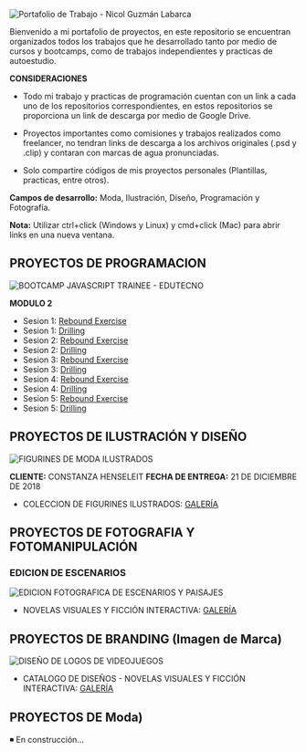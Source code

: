 ![Portafolio de Trabajo - Nicol Guzmán Labarca](https://i.imgur.com/9tiK4I6.png)

Bienvenido a mi portafolio de proyectos, en este repositorio se encuentran organizados todos los trabajos que he desarrollado tanto por medio de cursos y bootcamps, como de trabajos independientes y practicas de autoestudio.

**CONSIDERACIONES**

- Todo mi trabajo y practicas de programación cuentan con un link a cada uno de los repositorios correspondientes, en estos repositorios se proporciona un link de descarga por medio de Google Drive.
  
- Proyectos importantes como comisiones y trabajos realizados como freelancer, no tendran links de descarga a los archivos originales (.psd y .clip) y contaran con marcas de agua pronunciadas.

- Solo compartire códigos de mis proyectos personales (Plantillas, practicas, entre otros).

**Campos de desarrollo:** Moda, Ilustración, Diseño, Programación y Fotografía.

**Nota:** Utilizar ctrl+click (Windows y Linux) y cmd+click (Mac) para abrir links en una nueva ventana.

## PROYECTOS DE PROGRAMACION

![BOOTCAMP JAVASCRIPT TRAINEE - EDUTECNO](https://i.imgur.com/qBoBO4n.png)

**MODULO 2**
- Sesion 1: [Rebound Exercise](https://github.com/Nicol-Guzman/Modulo2_Sesion1_ReboundExercise)
- Sesion 1: [Drilling](https://github.com/Nicol-Guzman/Modulo2_Sesion1_Drilling)
- Sesion 2: [Rebound Exercise](https://github.com/Nicol-Guzman/Modulo2_Sesion2_ReboundExercise)
- Sesion 2: [Drilling](https://github.com/Nicol-Guzman/Modulo2_Sesion2_Drilling)
- Sesion 3: [Rebound Exercise](https://github.com/Nicol-Guzman/Modulo2_Sesion3_ReboundExercise)
- Sesion 3: [Drilling](https://github.com/Nicol-Guzman/Modulo2_Sesion3_Drilling)
- Sesion 4: [Rebound Exercise](https://github.com/Nicol-Guzman/Modulo2_Sesion4_ReboundExercise)
- Sesion 4: [Drilling](https://github.com/Nicol-Guzman/Modulo2_Sesion4_Drilling)
- Sesion 5: [Rebound Exercise](https://github.com/Nicol-Guzman/Modulo2_Sesion5_ReboundExercise)
- Sesion 5: [Drilling](https://github.com/Nicol-Guzman/Modulo2_Sesion5_Drilling)

## PROYECTOS DE ILUSTRACIÓN Y DISEÑO

![FIGURINES DE MODA ILUSTRADOS](https://i.imgur.com/ECnTXXM.png)

**CLIENTE:** CONSTANZA HENSELEIT
**FECHA DE ENTREGA:** 21 DE DICIEMBRE DE 2018

- COLECCION DE FIGURINES ILUSTRADOS: [GALERÍA](https://sta.sh/226t4hcmg2i7)

## PROYECTOS DE FOTOGRAFIA Y FOTOMANIPULACIÓN

### EDICION DE ESCENARIOS

![EDICION FOTOGRAFICA DE ESCENARIOS Y PAISAJES](https://i.imgur.com/H5BR8Gr.png)

- NOVELAS VISUALES Y FICCIÓN INTERACTIVA: [GALERÍA](https://sta.sh/2mxrn1l1ge7)

## PROYECTOS DE BRANDING (Imagen de Marca)

![DISEÑO DE LOGOS DE VIDEOJUEGOS](https://i.imgur.com/RoYtdHu.png)

- CATALOGO DE DISEÑOS - NOVELAS VISUALES Y FICCIÓN INTERACTIVA: [GALERÍA](https://sta.sh/21r1mo1jgmeq?edit=1)

## PROYECTOS DE Moda)

◾ En construcción...
